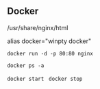 ## Docker

/usr/share/nginx/html

alias docker="winpty docker"

`docker run -d -p 80:80 nginx`

`docker ps -a` 

`docker start `
`docker stop `

